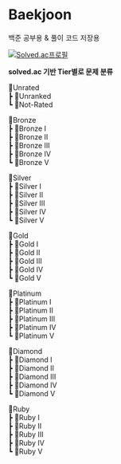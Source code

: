 # Baekjoon
백준 공부용 & 풀이 코드 저장용

[![Solved.ac프로필](http://mazassumnida.wtf/api/v2/generate_badge?boj=baksa1849)](https://solved.ac/baksa1849)

__solved.ac 기반 Tier별로 문제 분류__

📂Unrated  
┣ 📂Unranked  
┗ 📂Not-Rated  

📂Bronze  
┣ 📂Bronze I  
┣ 📂Bronze II  
┣ 📂Bronze III  
┣ 📂Bronze IV  
┗ 📂Bronze V  

📂Silver  
┣ 📂Silver I  
┣ 📂Silver II  
┣ 📂Silver III  
┣ 📂Silver IV  
┗ 📂Silver V   

📂Gold  
┣ 📂Gold I  
┣ 📂Gold II  
┣ 📂Gold III  
┣ 📂Gold IV  
┗ 📂Gold V    

📂Platinum  
┣ 📂Platinum I  
┣ 📂Platinum II  
┣ 📂Platinum III  
┣ 📂Platinum IV  
┗ 📂Platinum V    

📂Diamond  
┣ 📂Diamond I  
┣ 📂Diamond II  
┣ 📂Diamond III  
┣ 📂Diamond IV  
┗ 📂Diamond V    

📂Ruby  
┣ 📂Ruby I  
┣ 📂Ruby II  
┣ 📂Ruby III  
┣ 📂Ruby IV  
┗ 📂Ruby V    
